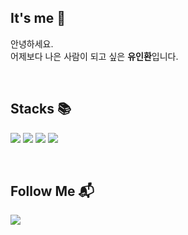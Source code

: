 <!-- ## <div align='center'> 👋 It's me 👋 </div> -->
## It's me 👋 

<!-- ### <div align='center'> 안녕하세요 <br/> 어제보다 나은 사람이 되고 싶은 <br/> 유인환입니다 </div> -->
안녕하세요. <br/> 어제보다 나은 사람이 되고 싶은 **유인환**입니다.

<br/>

<!-- ## <div align='center'> 📚 Stacks 📚 </div> -->
## Stacks 📚

<img src="https://img.shields.io/badge/html5-E34F26?style=for-the-badge&logo=html5&logoColor=white"/></a>
<img src="https://img.shields.io/badge/Css3-1572B6?style=for-the-badge&logo=css3&logoColor=white"/></a>
<img src="https://img.shields.io/badge/Javascript-ffb13b?style=for-the-badge&logo=javascript&logoColor=white"/></a>
<img src="https://img.shields.io/badge/React-0088CC?style=for-the-badge&logo=react&logoColor=white"/></a>
<!-- <div align='center'>
  <img src="https://img.shields.io/badge/html5-E34F26?style=for-the-badge&logo=html5&logoColor=white"/></a>
  <img src="https://img.shields.io/badge/Css3-1572B6?style=for-the-badge&logo=css3&logoColor=white"/></a>
  <img src="https://img.shields.io/badge/Javascript-ffb13b?style=for-the-badge&logo=javascript&logoColor=white"/></a>
  <img src="https://img.shields.io/badge/React-0088CC?style=for-the-badge&logo=react&logoColor=white"/></a>
</div> -->

<br/>

<!-- ## <div align='center'> 📬 Follow Me 📬 </div> -->
## Follow Me 📬

<a href='mailto:yih1612@naver.com'>
  <img src="https://img.shields.io/badge/naver-03C75A?style=for-the-badge&logo=Naver&logoColor=white"&link=mailto:yih1612@gmail.com/> 
</a>

<!-- <div align='center'>
  <a href='mailto:yih1612@gmail.com'>
    <img src="https://img.shields.io/badge/ GMAIL-EA4335?style=for-the-badge&logo=Gmail&logoColor=white"&link=mailto:yih1612@gmail.com/> 
  </a>
</div> -->
